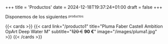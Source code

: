 +++
title = 'Productos'
date = 2024-12-18T19:37:24+01:00
draft = false
+++

Disponemos de los siguientes <sup><sub>productos:</sub></sup>

{{< cards >}}
  {{< card link="/producto1" title="Pluma Faber Castell Ambition OpArt Deep Water M" subtitle="~~120 €~~ **90 €**" image="/images/pluma1.jpg" >}}
{{< /cards >}}